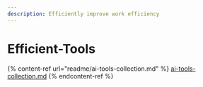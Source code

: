 ```yaml
---
description: Efficiently improve work efficiency
---
```


# Efficient-Tools

{% content-ref url="readme/ai-tools-collection.md" %}
[ai-tools-collection.md](readme/ai-tools-collection.md)
{% endcontent-ref %}
